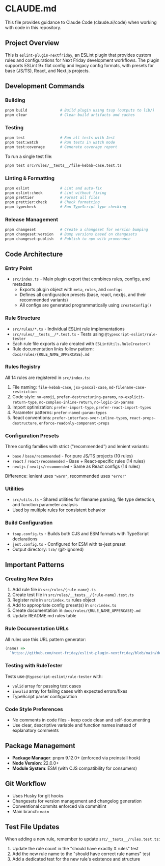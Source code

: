# CLAUDE.md

This file provides guidance to Claude Code (claude.ai/code) when working with code in this repository.

## Project Overview

This is `eslint-plugin-nextfriday`, an ESLint plugin that provides custom rules and configurations for Next Friday development workflows. The plugin supports ESLint 9+ flat config and legacy config formats, with presets for base (JS/TS), React, and Next.js projects.

## Development Commands

### Building

```bash
pnpm build               # Build plugin using tsup (outputs to lib/)
pnpm clear               # Clean build artifacts and caches
```

### Testing

```bash
pnpm test                # Run all tests with Jest
pnpm test:watch          # Run tests in watch mode
pnpm test:coverage       # Generate coverage report
```

To run a single test file:

```bash
pnpm test src/rules/__tests__/file-kebab-case.test.ts
```

### Linting & Formatting

```bash
pnpm eslint              # Lint and auto-fix
pnpm eslint:check        # Lint without fixing
pnpm prettier            # Format all files
pnpm prettier:check      # Check formatting
pnpm typecheck           # Run TypeScript type checking
```

### Release Management

```bash
pnpm changeset           # Create a changeset for version bumping
pnpm changeset:version   # Bump versions based on changesets
pnpm changeset:publish   # Publish to npm with provenance
```

## Code Architecture

### Entry Point

- `src/index.ts` - Main plugin export that combines rules, configs, and metadata
  - Exports plugin object with `meta`, `rules`, and `configs`
  - Defines all configuration presets (base, react, nextjs, and their recommended variants)
  - All configs are generated programmatically using `createConfig()`

### Rule Structure

- `src/rules/*.ts` - Individual ESLint rule implementations
- `src/rules/__tests__/*.test.ts` - Tests using `@typescript-eslint/rule-tester`
- Each rule file exports a rule created with `ESLintUtils.RuleCreator()`
- Rule documentation links follow pattern: `docs/rules/{RULE_NAME_UPPERCASE}.md`

### Rules Registry

All 14 rules are registered in `src/index.ts`:

1. File naming: `file-kebab-case`, `jsx-pascal-case`, `md-filename-case-restriction`
2. Code style: `no-emoji`, `prefer-destructuring-params`, `no-explicit-return-type`, `no-complex-inline-return`, `no-logic-in-params`
3. Import optimization: `prefer-import-type`, `prefer-react-import-types`
4. Parameter patterns: `prefer-named-param-types`
5. React conventions: `prefer-interface-over-inline-types`, `react-props-destructure`, `enforce-readonly-component-props`

### Configuration Presets

Three config families with strict ("recommended") and lenient variants:

- `base` / `base/recommended` - For pure JS/TS projects (10 rules)
- `react` / `react/recommended` - Base + React-specific rules (14 rules)
- `nextjs` / `nextjs/recommended` - Same as React configs (14 rules)

Difference: lenient uses `"warn"`, recommended uses `"error"`

### Utilities

- `src/utils.ts` - Shared utilities for filename parsing, file type detection, and function parameter analysis
- Used by multiple rules for consistent behavior

### Build Configuration

- `tsup.config.ts` - Builds both CJS and ESM formats with TypeScript declarations
- `jest.config.ts` - Configured for ESM with ts-jest preset
- Output directory: `lib/` (git-ignored)

## Important Patterns

### Creating New Rules

1. Add rule file in `src/rules/{rule-name}.ts`
2. Create test file in `src/rules/__tests__/{rule-name}.test.ts`
3. Register rule in `src/index.ts` rules object
4. Add to appropriate config preset(s) in `src/index.ts`
5. Create documentation in `docs/rules/{RULE_NAME_UPPERCASE}.md`
6. Update README.md rules table

### Rule Documentation URLs

All rules use this URL pattern generator:

```typescript
(name) =>
  `https://github.com/next-friday/eslint-plugin-nextfriday/blob/main/docs/rules/${name.replace(/-/g, "_").toUpperCase()}.md`;
```

### Testing with RuleTester

Tests use `@typescript-eslint/rule-tester` with:

- `valid` array for passing test cases
- `invalid` array for failing cases with expected errors/fixes
- TypeScript parser configuration

### Code Style Preferences

- No comments in code files - keep code clean and self-documenting
- Use clear, descriptive variable and function names instead of explanatory comments

## Package Management

- **Package Manager**: pnpm 9.12.0+ (enforced via preinstall hook)
- **Node Version**: 22.0.0+
- **Module System**: ESM (with CJS compatibility for consumers)

## Git Workflow

- Uses Husky for git hooks
- Changesets for version management and changelog generation
- Conventional commits enforced via commitlint
- Main branch: `main`

## Test File Updates

When adding a new rule, remember to update `src/__tests__/rules.test.ts`:

1. Update the rule count in the "should have exactly X rules" test
2. Add the new rule name to the "should have correct rule names" test
3. Add a dedicated test for the new rule's existence and structure

